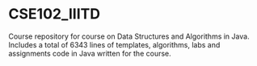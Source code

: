 # CSE102_IIITD

Course repository for course on Data Structures and Algorithms in Java.
Includes a total of 6343 lines of templates, algorithms, labs and assignments code in Java written for the course.
